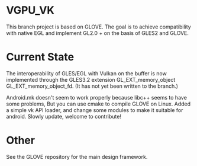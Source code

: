 # VGPU_VK
This branch project is based on GLOVE. The goal is to achieve compatibility with native EGL and implement GL2.0 + on the basis of GLES2 and GLOVE.

# Current State
The interoperability of GLES/EGL with Vulkan on the buffer is now implemented through the GLES3.2 extension 
GL_EXT_memory_object
GL_EXT_memory_object_fd.
(It has not yet been written to the branch.)

Android.mk doesn't seem to work properly because libc++ seems to have some problems, But you can use cmake to compile GLOVE on Linux.
Added a simple vk API loader, and change some modules to make it suitable for android.
Slowly update, welcome to contribute!

# Other
See the GLOVE repository for the main design framework.
